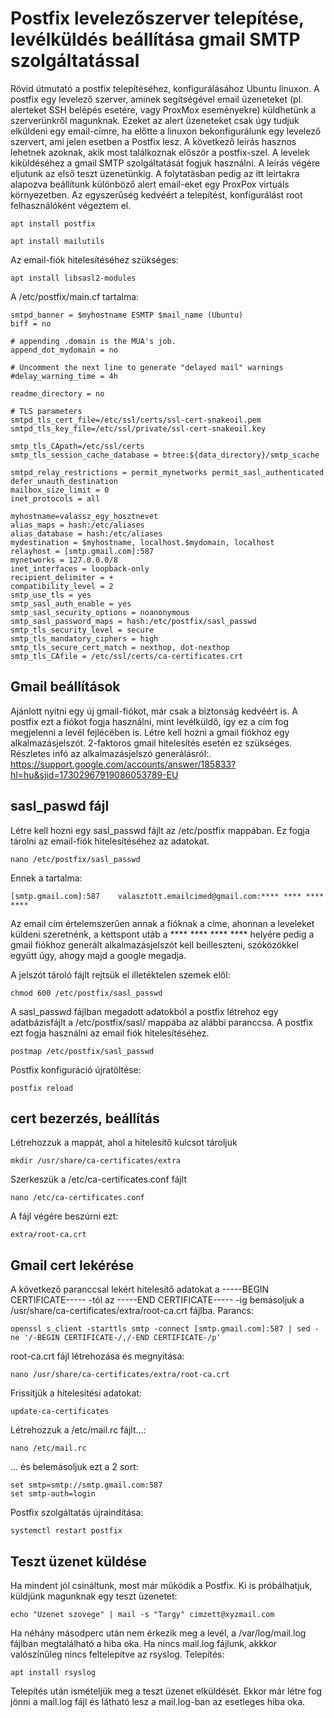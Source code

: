 # Postfix levelezőszerver telepítése, levélküldés beállítása gmail SMTP szolgáltatással
Rövid útmutató a postfix telepítéséhez, konfigurálásához Ubuntu linuxon.
A postfix egy levelező szerver, aminek segítségével email üzeneteket (pl. alerteket SSH belépés esetére, vagy ProxMox eseményekre) küldhetünk a szerverünkről magunknak. Ezeket az alert üzeneteket csak úgy tudjuk elküldeni egy email-címre, ha előtte a linuxon bekonfigurálunk egy levelező szervert, ami jelen esetben a Postfix lesz.
A következő leírás hasznos lehetnek azoknak, akik most találkoznak először a postfix-szel. A levelek kiküldéséhez a gmail SMTP szolgáltatását fogjuk használni. A leírás végére eljutunk az első teszt üzenetünkig. A folytatásban pedig az itt leírtakra alapozva beállítunk különböző alert email-eket egy ProxPox virtuáls környezetben.
Az egyszerűség kedvéért a telepítést, konfigurálást root felhasználóként végeztem el.
```
apt install postfix
```
```
apt install mailutils
```      
Az email-fiók hitelesítéséhez szükséges:
```
apt install libsasl2-modules
```
A /etc/postfix/main.cf tartalma:
```
smtpd_banner = $myhostname ESMTP $mail_name (Ubuntu)
biff = no

# appending .domain is the MUA's job.
append_dot_mydomain = no

# Uncomment the next line to generate "delayed mail" warnings
#delay_warning_time = 4h

readme_directory = no

# TLS parameters
smtpd_tls_cert_file=/etc/ssl/certs/ssl-cert-snakeoil.pem
smtpd_tls_key_file=/etc/ssl/private/ssl-cert-snakeoil.key

smtp_tls_CApath=/etc/ssl/certs
smtp_tls_session_cache_database = btree:${data_directory}/smtp_scache

smtpd_relay_restrictions = permit_mynetworks permit_sasl_authenticated defer_unauth_destination
mailbox_size_limit = 0
inet_protocols = all

myhostname=valassz_egy_hosztnevet
alias_maps = hash:/etc/aliases
alias_database = hash:/etc/aliases
mydestination = $myhostname, localhost.$mydomain, localhost
relayhost = [smtp.gmail.com]:587
mynetworks = 127.0.0.0/8
inet_interfaces = loopback-only
recipient_delimiter = +
compatibility_level = 2
smtp_use_tls = yes
smtp_sasl_auth_enable = yes
smtp_sasl_security_options = noanonymous
smtp_sasl_password_maps = hash:/etc/postfix/sasl_passwd
smtp_tls_security_level = secure
smtp_tls_mandatory_ciphers = high
smtp_tls_secure_cert_match = nexthop, dot-nexthop
smtp_tls_CAfile = /etc/ssl/certs/ca-certificates.crt

```
## Gmail beállítások
Ajánlott nyitni egy új gmail-fiókot, már csak a biztonság kedvéért is. A postfix ezt a fiókot fogja használni, mint levélküldő, így ez a cím fog megjelenni a levél fejlécében is.
Létre kell hozni a gmail fiókhoz egy alkalmazásjelszót. 2-faktoros gmail hitelesítés esetén ez szükséges.
Részletes infó az alkalmazásjelszó generálásról:. https://support.google.com/accounts/answer/185833?hl=hu&sjid=17302967919086053789-EU

## sasl_paswd fájl
Létre kell hozni egy sasl_passwd fájlt az /etc/postfix mappában. Ez fogja tárolni az email-fiók hitelesítéséhez az adatokat.
```
nano /etc/postfix/sasl_passwd
```
Ennek a tartalma:
```
[smtp.gmail.com]:587    valasztott.emailcimed@gmail.com:**** **** **** ****
```
Az email cím értelemszerűen annak a fióknak a címe, ahonnan a leveleket küldeni szeretnénk, a kettspont utáb a **** **** **** **** helyére pedig a gmail fiókhoz generált alkalmazásjelszót kell beilleszteni, szóközökkel együtt úgy, ahogy majd a google megadja.

A jelszót tároló fájlt rejtsük el illetéktelen szemek elől:
```
chmod 600 /etc/postfix/sasl_passwd
```

A sasl_passwd fájlban megadott adatokból a postfix létrehoz egy adatbázisfájlt a /etc/postfix/sasl/ mappába az alábbi paranccsa. A postfix ezt fogja használni az email fiók hitelesítéséhez.
```
postmap /etc/postfix/sasl_passwd
```


Postfix konfiguráció újratöltése:
```
postfix reload
```

## cert bezerzés, beállítás
Létrehozzuk a mappát, ahol a hitelesítő kulcsot tároljuk
```
mkdir /usr/share/ca-certificates/extra
```
Szerkeszük a /etc/ca-certificates.conf fájlt
```
nano /etc/ca-certificates.conf
```
A  fájl végére beszúrni ezt:
```
extra/root-ca.crt
```
## Gmail cert lekérése
A következő paranccsal lekért hitelesítő adatokat a -----BEGIN CERTIFICATE----- -tól az -----END CERTIFICATE----- -ig bemásoljuk a /usr/share/ca-certificates/extra/root-ca.crt fájlba.
Parancs:
```
openssl s_client -starttls smtp -connect [smtp.gmail.com]:587 | sed -ne '/-BEGIN CERTIFICATE-/,/-END CERTIFICATE-/p'
```
root-ca.crt fájl létrehozása és megnyitása:
```
nano /usr/share/ca-certificates/extra/root-ca.crt
```
Frissítjük a hitelesítési adatokat:
```
update-ca-certificates
```
Létrehozzuk a /etc/mail.rc fájlt...:
```
nano /etc/mail.rc
```
... és belemásoljuk ezt a 2 sort:
```
set smtp=smtp://smtp.gmail.com:587
set smtp-auth=login
```
Postfix szolgáltatás újraindítása:
```
systemctl restart postfix
```
## Teszt üzenet küldése
Ha mindent jól csináltunk, most már működik a Postfix. Ki is próbálhatjuk, küldjünk magunknak egy teszt üzenetet:
```
echo "Uzenet szovege" | mail -s "Targy" cimzett@xyzmail.com
```

Ha néhány másodperc után nem érkezik meg a levél, a /var/log/mail.log fájlban megtalálható a hiba oka. Ha nincs mail.log fájlunk, akkkor valószínűleg nincs feltelepítve az rsyslog. Telepítés:
```
apt install rsyslog
```
Telepítés után ismételjük meg a teszt üzenet elküldését. Ekkor már létre fog jönni a mail.log fájl és látható lesz a mail.log-ban az esetleges hiba oka.